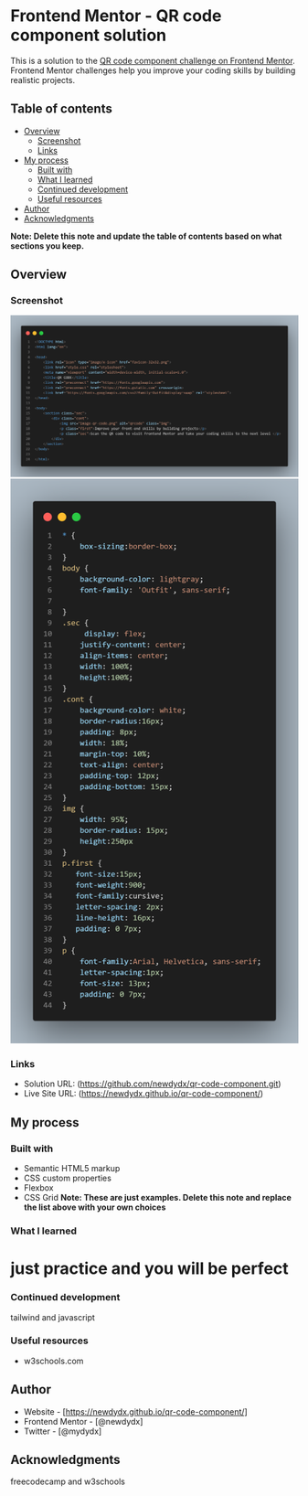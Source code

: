 # Frontend Mentor - QR code component solution

This is a solution to the [QR code component challenge on Frontend Mentor](https://www.frontendmentor.io/challenges/qr-code-component-iux_sIO_H). Frontend Mentor challenges help you improve your coding skills by building realistic projects. 

## Table of contents

- [Overview](#overview)
  - [Screenshot](#screenshot)
  - [Links](#links)
- [My process](#my-process)
  - [Built with](#built-with)
  - [What I learned](#what-i-learned)
  - [Continued development](#continued-development)
  - [Useful resources](#useful-resources)
- [Author](#author)
- [Acknowledgments](#acknowledgments)

**Note: Delete this note and update the table of contents based on what sections you keep.**

## Overview

### Screenshot

![](/code.png)
![](/code2.png)


### Links

- Solution URL: (https://github.com/newdydx/qr-code-component.git)
- Live Site URL: (https://newdydx.github.io/qr-code-component/)

## My process

### Built with

- Semantic HTML5 markup
- CSS custom properties
- Flexbox
- CSS Grid
**Note: These are just examples. Delete this note and replace the list above with your own choices**

### What I learned


<h1>just practice and you will be perfect</h1>



### Continued development

tailwind and javascript



### Useful resources

- w3schools.com
## Author

- Website - [https://newdydx.github.io/qr-code-component/]
- Frontend Mentor - [@newdydx]
- Twitter - [@mydydx]



## Acknowledgments

freecodecamp and w3schools